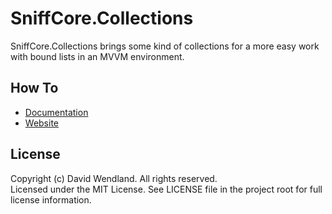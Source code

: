 SniffCore.Collections
===

SniffCore.Collections brings some kind of collections for a more easy work with bound lists in an MVVM environment.

## How To
* [Documentation](http://wiki.sniffcore.com)
* [Website](http://sniffcore.com)

## License

Copyright (c) David Wendland. All rights reserved.  
Licensed under the MIT License. See LICENSE file in the project root for full license information.
